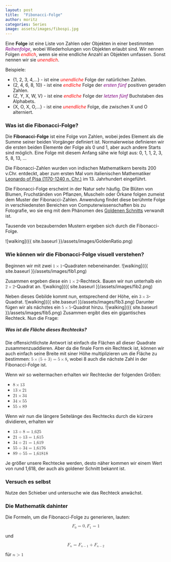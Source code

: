 ```yaml
---
layout: post
title:  "Fibonacci-Folge"
author: moritz
categories: Series
image: assets/images/fibospi.jpg
---
```

Eine **Folge** ist eine Liste von Zahlen oder Objekten in einer bestimmten <span style="color: purple;">*Reihenfolge*</span>, wobei Wiederholungen von Objekten erlaubt sind. Wir nennen Folgen <span style="color: red;">*endlich*</span>, wenn sie eine endliche Anzahl an Objekten umfassen. Sonst nennen wir sie <span style="color: red;">*unendlich*</span>.

Beispiele:
- {1, 2, 3, 4,...} - ist eine <span style="color: red;">*unendliche*</span> Folge der natürlichen Zahlen.
- {2, 4, 6, 8, 10} - ist eine <span style="color: red;">*endliche*</span> Folge der <span style="color: purple;">*ersten fünf*</span>  positiven geraden Zahlen.
- {Z, Y, X, W, V}  - ist eine <span style="color: red;">*endliche*</span> Folge der <span style="color: purple;">*letzten fünf*</span>  Buchstaben des Alphabets.
- {X, O, X, O,...} - ist eine <span style="color: red;">*unendliche*</span> Folge, die zwischen X und O alterniert.

### Was ist die Fibonacci-Folge?
Die **Fibonacci-Folge** ist eine Folge von Zahlen, wobei jedes Element als die Summe seiner beiden Vorgänger definiert ist. Normalerweise definieren wir die ersten beiden Elemente der Folge als 0 und 1, aber auch andere Starts sind möglich. Eine Folge mit diesem Anfang sähe wie folgt aus: 0, 1, 1, 2, 3, 5, 8, 13, ...

Die Fibonacci-Zahlen wurden von indischen Mathematikern bereits 200 v.Chr. entdeckt, aber zum ersten Mal vom italienischen Mathematiker [Leonardo of Pisa (1170-1240 n. Chr.)](https://de.wikipedia.org/wiki/Leonardo_Fibonacci) im 13. Jahrhundert eingeführt.

Die Fibonacci-Folge erscheint in der Natur sehr häufig. Die Blüten von Blumen, Fruchständen von Pflanzen, Muscheln oder Orkane folgen zumeist dem Muster der Fibonacci-Zahlen.
Anwendung findet diese berühmte Folge in verschiedensten Bereichen von Computerwissenschaften bis zu Fotografie, wo sie eng mit dem Phänomen des [Goldenen Schnitts](https://de.wikipedia.org/wiki/Goldener_Schnitt) verwandt ist.

Tausende von bezaubernden Mustern ergeben sich durch die Fibonacci-Folge.


![walking]({{ site.baseurl }}/assets/images/GoldenRatio.png)


### Wie können wir die Fibonacci-Folge visuell verstehen?
Beginnen wir mit zwei <math display="inline"><mn>1</mn><mo>&times;</mo><mn>1</mn></math>-Quadraten nebeneinander.
![walking]({{ site.baseurl }}/assets/images/fib1.png)

Zusammen ergeben diese ein <math display="inline"><mn>1</mn><mo>&times;</mo><mn>2</mn></math>-Rechteck. Bauen wir nun unterhalb ein <math display="inline"><mn>2</mn><mo>&times;</mo><mn>2</mn></math>-Quadrat an.
![walking]({{ site.baseurl }}/assets/images/fib2.png)

Neben dieses Gebilde kommt nun, entsprechend der Höhe, ein <math display="inline"><mn>3</mn><mo>&times;</mo><mn>3</mn></math>-Quadrat.
![walking]({{ site.baseurl }}/assets/images/fib3.png)
Darunter fügen wir als nächstes ein <math display="inline"><mn>5</mn><mo>&times;</mo><mn>5</mn></math>-Quadrat hinzu.
![walking]({{ site.baseurl }}/assets/images/fib5.png)
Zusammen ergibt dies ein gigantisches Rechteck. Nun die Frage:

##### Was ist die Fläche dieses Rechtecks?
Die offensichtlichste Antwort ist einfach die Flächen all dieser Quadrate zusammenzuaddieren. Aber da die finale Form ein Rechteck ist, können wir auch einfach seine Breite mit siner Höhe multiplizieren um die Fläche zu bestimmen: <math display="inline"><mrow><mn>5</mn><mo>&times;</mo><mo form="prefix" stretchy="false">(</mo><mn>5</mn><mo>+</mo><mn>3</mn><mo form="postfix" stretchy="false">)</mo><mo>=</mo><mn>5</mn><mo>&times;</mo><mn>8</mn></mrow></math>, wobei 8 auch die nächste Zahl in der Fibonacci-Folge ist.

Wenn wir so weitermachen erhalten wir Rechtecke der folgenden Größen:
- <math display="inline"><mrow><mn>8</mn><mo>&times;</mo><mn>13</mn></mrow></math> 
- <math display="inline"><mrow><mn>13</mn><mo>&times;</mo><mn>21</mn></mrow></math>
- <math display="inline"><mrow><mn>21</mn><mo>&times;</mo><mn>34</mn></mrow></math>
- <math display="inline"><mrow><mn>34</mn><mo>&times;</mo><mn>55</mn></mrow></math>
- <math display="inline"><mrow><mn>55</mn><mo>&times;</mo><mn>89</mn></mrow></math>

Wenn wir nun die längere Seitelänge des Rechtecks durch die kürzere dividieren, erhalten wir
- <math display="inline"><mrow><mn>13</mn><mo lspace="0.2222em" rspace="0.2222em">&divide;</mo><mn>8</mn><mo>=</mo><mn>1,625</mn></mrow></math>
- <math display="inline"><mrow><mn>21</mn><mo lspace="0.2222em" rspace="0.2222em">&divide;</mo><mn>13</mn><mo>=</mo><mn>1,615</mn></mrow></math>
- <math display="inline"><mrow><mn>34</mn><mo lspace="0.2222em" rspace="0.2222em">&divide;</mo><mn>21</mn><mo>=</mo><mn>1,619</mn></mrow></math>
- <math display="inline"><mrow><mn>55</mn><mo lspace="0.2222em" rspace="0.2222em">&divide;</mo><mn>34</mn><mo>=</mo><mn>1,6176</mn></mrow></math>
- <math display="inline"><mrow><mn>89</mn><mo lspace="0.2222em" rspace="0.2222em">&divide;</mo><mn>55</mn><mo>=</mo><mn>1,61818</mn></mrow></math>

Je größer unsere Rechtecke werden, desto näher kommen wir einem Wert von rund 1,618, der auch als goldener Schnitt bekannt ist.
### Versuch es selbst

Nutze den Schieber und untersuche wie das Rechteck anwächst.


<div id="observablehq-412999a1">
  <div class="observablehq-viewof-series"></div>
  <div class="observablehq-canvas"></div>
</div>
<script type="module">
  import {Runtime, Inspector} from "https://cdn.jsdelivr.net/npm/@observablehq/runtime@4/dist/runtime.js";
  import define from "https://api.observablehq.com/@864af2bf64442aa6/fibonacci-series-visualised.js?v=3";
  (new Runtime).module(define, name => {
    if (name === "viewof series") return Inspector.into("#observablehq-412999a1 .observablehq-viewof-series")();
    if (name === "canvas") return Inspector.into("#observablehq-412999a1 .observablehq-canvas")();
  });
</script>

### Die Mathematik dahinter
Die Formeln, um die Fibonacci-Folge zu generieren, lauten:

<math display="block">
  <mrow>
    <msub>
      <mi>F</mi>
      <mn>0</mn>
    </msub>
    <mo>=</mo>
    <mn>0</mn>
    <mo separator="true">,</mo>
    <msub>
      <mi>F</mi>
      <mn>1</mn>
    </msub>
    <mo>=</mo>
    <mn>1</mn>
  </mrow>
</math>

und

<math display="block">
  <mrow>
    <msub>
      <mi>F</mi>
      <mi>n</mi>
    </msub>
    <mo>=</mo>
    <msub>
      <mi>F</mi>
      <mrow>
        <mi>n</mi>
        <mo>−</mo>
        <mn>1</mn>
      </mrow>
    </msub>
    <mo>+</mo>
    <msub>
      <mi>F</mi>
      <mrow>
        <mi>n</mi>
        <mo>−</mo>
        <mn>2</mn>
      </mrow>
    </msub>
  </mrow>
</math>

für <math display="inline"><mi>n</mi><mo>></mo><mn>1</mn></math>
